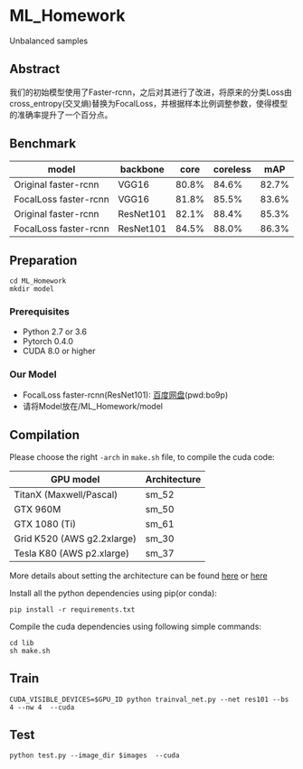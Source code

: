 # ML_Homework
Unbalanced samples
## Abstract
我们的初始模型使用了Faster-rcnn，之后对其进行了改进，将原来的分类Loss由cross_entropy(交叉熵)替换为FocalLoss，并根据样本比例调整参数，使得模型的准确率提升了一个百分点。
## Benchmark

model | backbone | core | coreless | mAP
-----|-----|-----|-----|-----
Original faster-rcnn|VGG16|80.8%|84.6%|82.7%
FocalLoss faster-rcnn|VGG16|81.8%|85.5%|83.6%
Original faster-rcnn|ResNet101|82.1%|88.4%|85.3%
FocalLoss faster-rcnn|ResNet101|84.5%|88.0%|86.3%

## Preparation

```
cd ML_Homework
mkdir model
```

### Prerequisites

* Python 2.7 or 3.6
* Pytorch 0.4.0
* CUDA 8.0 or higher

### Our Model

* FocalLoss faster-rcnn(ResNet101): [百度网盘](https://pan.baidu.com/s/1HLT2HWZ8Ch_rvG-q94B2Gw)(pwd:bo9p)
* 请将Model放在/ML_Homework/model

## Compilation

Please choose the right `-arch` in `make.sh` file, to compile the cuda code:

  | GPU model  | Architecture |
  | ------------- | ------------- |
  | TitanX (Maxwell/Pascal) | sm_52 |
  | GTX 960M | sm_50 |
  | GTX 1080 (Ti) | sm_61 |
  | Grid K520 (AWS g2.2xlarge) | sm_30 |
  | Tesla K80 (AWS p2.xlarge) | sm_37 |

More details about setting the architecture can be found [here](https://developer.nvidia.com/cuda-gpus) or [here](http://arnon.dk/matching-sm-architectures-arch-and-gencode-for-various-nvidia-cards/)

Install all the python dependencies using pip(or conda):
```
pip install -r requirements.txt
```

Compile the cuda dependencies using following simple commands:

```
cd lib
sh make.sh
```

## Train
```
CUDA_VISIBLE_DEVICES=$GPU_ID python trainval_net.py --net res101 --bs 4 --nw 4  --cuda
```

## Test
```
python test.py --image_dir $images  --cuda
```
